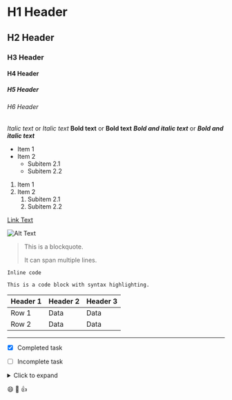 # H1 Header
## H2 Header
### H3 Header
#### H4 Header
##### H5 Header
###### H6 Header


*Italic text* or _Italic text_
**Bold text** or __Bold text__
***Bold and italic text*** or ___Bold and italic text___


- Item 1
- Item 2
  - Subitem 2.1
  - Subitem 2.2


1. Item 1
2. Item 2
   1. Subitem 2.1
   2. Subitem 2.2


[Link Text](https://example.com)


![Alt Text](https://www.google.com/url?sa=i&url=https%3A%2F%2Flink.springer.com%2Farticle%2F10.1007%2Fs00146-023-01686-1&psig=AOvVaw3SnuM-1AT8dZmRo9K2tM4K&ust=1718161239250000&source=images&cd=vfe&opi=89978449&ved=0CBIQjRxqFwoTCKCnjsXH0oYDFQAAAAAdAAAAABAE)


> This is a blockquote.
>
> It can span multiple lines.


`Inline code`

```language
This is a code block with syntax highlighting.
```


| Header 1 | Header 2 | Header 3 |
|----------|----------|----------|
| Row 1    | Data     | Data     |
| Row 2    | Data     | Data     |


---


- [x] Completed task
- [ ] Incomplete task


<details>
  <summary>Click to expand</summary>
  Content within the collapsible section.
</details>


:smile: :rocket: :+1:
